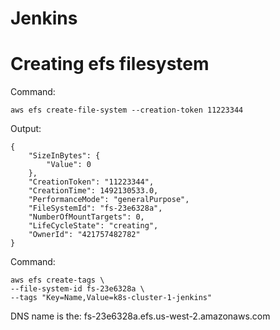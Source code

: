 Jenkins
===========


# Creating efs filesystem

Command:
```
aws efs create-file-system --creation-token 11223344
```

Output:

```
{
    "SizeInBytes": {
        "Value": 0
    },
    "CreationToken": "11223344",
    "CreationTime": 1492130533.0,
    "PerformanceMode": "generalPurpose",
    "FileSystemId": "fs-23e6328a",
    "NumberOfMountTargets": 0,
    "LifeCycleState": "creating",
    "OwnerId": "421757482782"
}
```

Command:

```
aws efs create-tags \
--file-system-id fs-23e6328a \
--tags "Key=Name,Value=k8s-cluster-1-jenkins"
```

DNS name is the:  fs-23e6328a.efs.us-west-2.amazonaws.com
